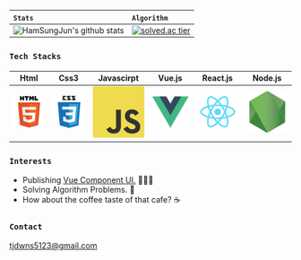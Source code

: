 | `Stats` | `Algorithm` |
|:---|:---|
| ![HamSungJun's github stats](https://github-readme-stats.vercel.app/api?username=HamSungJun&show_icons=true)  | [![solved.ac tier](http://mazassumnida.wtf/api/generate_badge?boj=god1857)](https://solved.ac/god1857)  |

### `Tech Stacks`
| Html | Css3 | Javascirpt | Vue.js | React.js | Node.js |
|:---:|:---:|:---:|:---:|:---:|:---:|
|<img width="100%" src="https://raw.githubusercontent.com/github/explore/80688e429a7d4ef2fca1e82350fe8e3517d3494d/topics/html/html.png">|<img width="100%" src="https://raw.githubusercontent.com/github/explore/80688e429a7d4ef2fca1e82350fe8e3517d3494d/topics/css/css.png">|<img width="100%" src="https://raw.githubusercontent.com/github/explore/80688e429a7d4ef2fca1e82350fe8e3517d3494d/topics/javascript/javascript.png">|<img width="100%" src="https://raw.githubusercontent.com/github/explore/80688e429a7d4ef2fca1e82350fe8e3517d3494d/topics/vue/vue.png">|<img width="100%" src="https://raw.githubusercontent.com/github/explore/80688e429a7d4ef2fca1e82350fe8e3517d3494d/topics/react/react.png">|<img width="100%" src="https://raw.githubusercontent.com/github/explore/80688e429a7d4ef2fca1e82350fe8e3517d3494d/topics/nodejs/nodejs.png">|

### `Interests`

- Publishing [Vue Component UI.](https://hamsungjun.github.io/) 🧑🏻‍💻
- Solving Algorithm Problems. 📝
- How about the coffee taste of that cafe? ☕

### `Contact`

tjdwns5123@gmail.com



